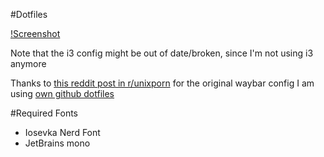 #Dotfiles

[!Screenshot](https://github.com/axtloss/dotfiles/blob/main/Screenshot.png?raw=true)

Note that the i3 config might be out of date/broken, since I'm not using i3 anymore

Thanks to [this reddit post in r/unixporn](https://www.reddit.com/r/unixporn/comments/mz3nws/sway_get_swayed_now_in_nord/?utm_source=share&utm_medium=web2x&context=3) for the original waybar config I am using [own github dotfiles](https://github.com/lemniskett/dotfiles)

#Required Fonts
 - Iosevka Nerd Font
 - JetBrains mono
